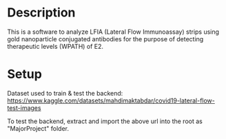 # Description
This is a software to analyze LFIA (Lateral Flow Immunoassay) strips using gold nanoparticle conjugated antibodies for the purpose of detecting therapeutic levels (WPATH) of E2. 

# Setup
Dataset used to train & test the backend:
https://www.kaggle.com/datasets/mahdimaktabdar/covid19-lateral-flow-test-images

To test the backend, extract and import the above url into the root as "MajorProject" folder.